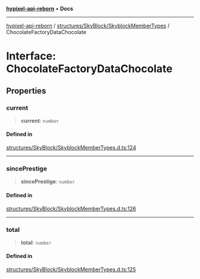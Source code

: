 [**hypixel-api-reborn**](../../../../README.md) • **Docs**

***

[hypixel-api-reborn](../../../../modules.md) / [structures/SkyBlock/SkyblockMemberTypes](../README.md) / ChocolateFactoryDataChocolate

# Interface: ChocolateFactoryDataChocolate

## Properties

### current

> **current**: `number`

#### Defined in

[structures/SkyBlock/SkyblockMemberTypes.d.ts:124](https://github.com/Kathund/REBORN-docs-TEST/blob/226e7f6a62bb6bca87ef0828ac84e9098d59f860/src/structures/SkyBlock/SkyblockMemberTypes.d.ts#L124)

***

### sincePrestige

> **sincePrestige**: `number`

#### Defined in

[structures/SkyBlock/SkyblockMemberTypes.d.ts:126](https://github.com/Kathund/REBORN-docs-TEST/blob/226e7f6a62bb6bca87ef0828ac84e9098d59f860/src/structures/SkyBlock/SkyblockMemberTypes.d.ts#L126)

***

### total

> **total**: `number`

#### Defined in

[structures/SkyBlock/SkyblockMemberTypes.d.ts:125](https://github.com/Kathund/REBORN-docs-TEST/blob/226e7f6a62bb6bca87ef0828ac84e9098d59f860/src/structures/SkyBlock/SkyblockMemberTypes.d.ts#L125)
